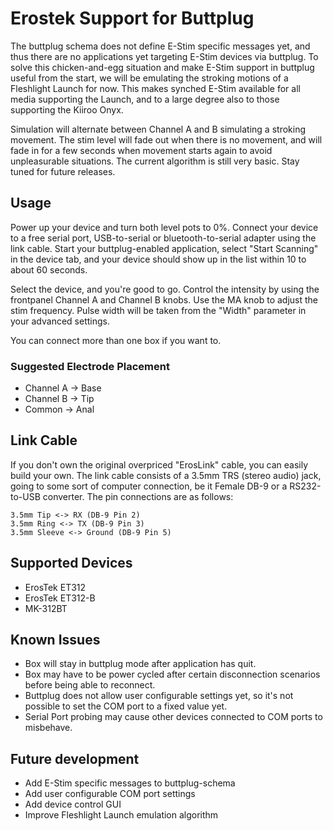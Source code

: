 # Erostek Support for Buttplug

The buttplug schema does not define E-Stim specific messages yet, and thus there are no applications yet targeting E-Stim devices via buttplug. To solve this chicken-and-egg situation and make E-Stim support in buttplug useful from the start, we will be emulating the stroking motions of a Fleshlight Launch for now. This makes synched E-Stim available for all media supporting the Launch, and to a large degree also to those supporting the Kiiroo Onyx.

Simulation will alternate between Channel A and B simulating a stroking movement. The stim level will fade out when there is no movement, and will fade in for a few seconds when movement starts again to avoid unpleasurable situations. The current algorithm is still very basic. Stay tuned for future releases.

## Usage

Power up your device and turn both level pots to 0%. Connect your device to a free serial port, USB-to-serial or bluetooth-to-serial adapter using the link cable. Start your buttplug-enabled application, select "Start Scanning" in the device tab, and your device should show up in the list within 10 to about 60 seconds.

Select the device, and you're good to go. Control the intensity by using the frontpanel Channel A and Channel B knobs. Use the MA knob to adjust the stim frequency. Pulse width will be taken from the "Width" parameter in your advanced settings.

You can connect more than one box if you want to.

### Suggested Electrode Placement

- Channel A -> Base
- Channel B -> Tip
- Common -> Anal

## Link Cable

If you don't own the original overpriced "ErosLink" cable, you can easily build your own. The link cable consists of a 3.5mm TRS (stereo audio) jack, going to some sort of computer connection, be it Female DB-9 or a RS232-to-USB converter. The pin connections are as follows:

    3.5mm Tip <-> RX (DB-9 Pin 2)
    3.5mm Ring <-> TX (DB-9 Pin 3)
    3.5mm Sleeve <-> Ground (DB-9 Pin 5)

## Supported Devices

- ErosTek ET312
- ErosTek ET312-B
- MK-312BT

## Known Issues

- Box will stay in buttplug mode after application has quit.
- Box may have to be power cycled after certain disconnection scenarios before being able to reconnect.
- Buttplug does not allow user configurable settings yet, so it's not possible to set the COM port to a fixed value yet.
- Serial Port probing may cause other devices connected to COM ports to misbehave.

## Future development

- Add E-Stim specific messages to buttplug-schema
- Add user configurable COM port settings
- Add device control GUI
- Improve Fleshlight Launch emulation algorithm
